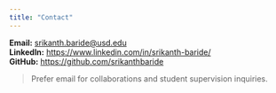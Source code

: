 ```yaml
---
title: "Contact"
---
```


**Email:** srikanth.baride@usd.edu  
**LinkedIn:** <https://www.linkedin.com/in/srikanth-baride/>  
**GitHub:** <https://github.com/srikanthbaride>

> Prefer email for collaborations and student supervision inquiries.
